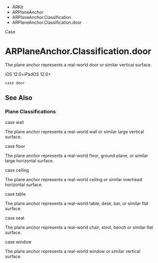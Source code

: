 

- ARKit
- ARPlaneAnchor
- ARPlaneAnchor.Classification
-  ARPlaneAnchor.Classification.door 

Case

# ARPlaneAnchor.Classification.door

The plane anchor represents a real-world door or similar vertical surface.

iOS 12.0+iPadOS 12.0+

``` source
case door
```

## See Also

### Plane Classifications

case wall

The plane anchor represents a real-world wall or similar large vertical surface.

case floor

The plane anchor represents a real-world floor, ground plane, or similar large horizontal surface.

case ceiling

The plane anchor represents a real-world ceiling or similar overhead horizontal surface.

case table

The plane anchor represents a real-world table, desk, bar, or similar flat surface.

case seat

The plane anchor represents a real-world chair, stool, bench or similar flat surface.

case window

The plane anchor represents a real-world window or similar vertical surface.

